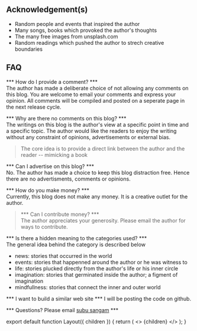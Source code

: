 
## Acknowledgement(s)

- Random people and events that inspired the author
- Many songs, books which provoked the author's thoughts
- The many free images from unsplash.com
- Random readings which pushed the author to strech creative boundaries

## FAQ

*** How do I provide a comment? ***  
The author has made a deliberate choice of not allowing any comments on this blog. You are welcome to email your comments
and express your opinion. All comments will be compiled and posted on a seperate page in the next release cycle.

*** Why are there no comments on this blog? ***  
The writings on this blog is the author's view at a specific point in time and a specific topic. The author would 
like the readers to enjoy the writing without any constraint of opinions, advertisements or external bias. 
>The core idea is to provide a direct link between the author and the reader -- mimicking a book

*** Can I advertise on this blog? ***  
No. The author has made a choice to keep this blog distraction free. Hence there are no advertisments, comments or opinions.

*** How do you make money? ***  
Currently, this blog does not make any money. It is a creative outlet for the author.

>*** Can I contribute money? ***  
>The author appreciates your generosity. Please email the author for ways to contribute.

*** Is there a hidden meaning to the categories used? ***  
The general idea behind the category is described below
- news: stories that occurred in the world
- events: stories that happenned around the author or he was witness to
- life: stories plucked directly from the author's life or his inner circle
- imagination: stories that germinated inside the author; a figment of imagination
- mindfullness: stories that connect the inner and outer world

*** I want to build a similar web site ***
I will be posting the code on github. 
    
*** Questions? Please email [subu sangam](mailto:chasingarainbow@icloud.com) ***

<!-- This default export overrides the default layout ensuring -->
<!--  that the FAQ component isn't wrapped by other elements -->
export default function Layout({ children }) {
  return (
    <>
      {children}
    </>
  );
}


